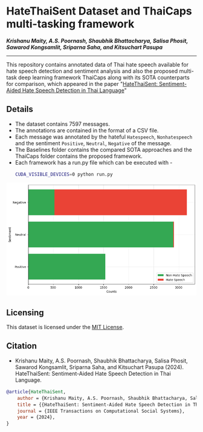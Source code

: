 # HateThaiSent Dataset and ThaiCaps multi-tasking framework

**_Krishanu Maity, A.S. Poornash, Shaubhik Bhattacharya, Salisa Phosit, Sawarod Kongsamlit, Sriparna Saha, and Kitsuchart Pasupa_**

---

This repository contains annotated data of Thai hate speech available for hate speech detection and sentiment analysis and also the proposed multi-task deep learning framework ThaiCaps along with its SOTA counterparts for comparison, which appeared in the paper
"[HateThaiSent: Sentiment-Aided Hate Speech Detection in Thai Language]()"

## Details
- The dataset contains 7597 messages.
- The annotations are contained in the format of a CSV file.
- Each message was annotated by the hateful `Hatespeech`, `Nonhatespeech` and the sentiment `Positive`, `Neutral`, `Negative` of the message.
- The Baselines folder contains the compared SOTA approaches and the ThaiCaps folder contains the proposed framework.
- Each framework has a run.py file which can be executed with -
    ```bash
    CUDA_VISIBLE_DEVICES=0 python run.py


![Instance per category](asset/stackedbarsent.png)

## Licensing

This dataset is licensed under the [MIT License](https://opensource.org/licenses/MIT).


## Citation
- Krishanu Maity, A.S. Poornash, Shaubhik Bhattacharya, Salisa Phosit, Sawarod Kongsamlit, Sriparna Saha, and Kitsuchart Pasupa (2024). HateThaiSent: Sentiment-Aided Hate Speech Detection in Thai Language.

```bibtex
@article{HateThaiSent,
    author = {Krishanu Maity, A.S. Poornash, Shaubhik Bhattacharya, Salisa Phosit, Sawarod Kongsamlit, Sriparna Saha, and Kitsuchart Pasupa},
    title = {{HateThaiSent: Sentiment-Aided Hate Speech Detection in Thai Language}},
    journal = {IEEE Transactions on Computational Social Systems},
    year = {2024},
}
```
